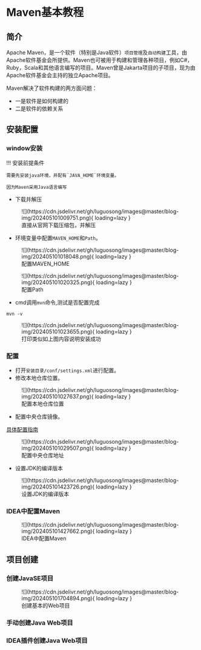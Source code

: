 # Maven基本教程

## 简介

Apache Maven，是一个软件（特别是Java软件）`项目管理`及`自动构建`工具，由Apache软件基金会所提供。Maven也可被用于构建和管理各种项目，例如C#，Ruby，Scala和其他语言编写的项目。Maven曾是Jakarta项目的子项目，现为由Apache软件基金会主持的独立Apache项目。

Maven解决了软件构建的两方面问题：

- 一是软件是如何构建的
- 二是软件的依赖关系

## 安装配置

### window安装

!!! 安装前提条件
    
    需要先安装java环境，并配有`JAVA_HOME`环境变量。

    因为Maven采用Java语言编写

- 下载并解压

<figure markdown="span">
  ![](https://cdn.jsdelivr.net/gh/luguosong/images@master/blog-img/202405101009751.png){ loading=lazy }
  <figcaption>直接从官网下载压缩包，并解压</figcaption>
</figure>

- 环境变量中配置`MAVEN_HOME`和`Path`。

<figure markdown="span">
  ![](https://cdn.jsdelivr.net/gh/luguosong/images@master/blog-img/202405101018048.png){ loading=lazy }
  <figcaption>配置MAVEN_HOME</figcaption>
</figure>

<figure markdown="span">
  ![](https://cdn.jsdelivr.net/gh/luguosong/images@master/blog-img/202405101020325.png){ loading=lazy }
  <figcaption>配置Path</figcaption>
</figure>

- cmd调用`mvn`命令,测试是否配置完成

```shell
mvn -v
```

<figure markdown="span">
  ![](https://cdn.jsdelivr.net/gh/luguosong/images@master/blog-img/202405101023655.png){ loading=lazy }
  <figcaption>打印类似如上图内容说明安装成功</figcaption>
</figure>

### 配置

- 打开`安装目录/conf/settings.xml`进行配置。
- 修改本地仓库位置。

<figure markdown="span">
  ![](https://cdn.jsdelivr.net/gh/luguosong/images@master/blog-img/202405101027637.png){ loading=lazy }
  <figcaption>配置本地仓库位置</figcaption>
</figure>

- 配置中央仓库镜像。

[具体配置指南](https://developer.aliyun.com/mvn/guide)

<figure markdown="span">
  ![](https://cdn.jsdelivr.net/gh/luguosong/images@master/blog-img/202405101029507.png){ loading=lazy }
  <figcaption>配置中央仓库地址</figcaption>
</figure>

- 设置JDK的编译版本

<figure markdown="span">
  ![](https://cdn.jsdelivr.net/gh/luguosong/images@master/blog-img/202405101423726.png){ loading=lazy }
  <figcaption>设置JDK的编译版本</figcaption>
</figure>

### IDEA中配置Maven

<figure markdown="span">
  ![](https://cdn.jsdelivr.net/gh/luguosong/images@master/blog-img/202405101427662.png){ loading=lazy }
  <figcaption>IDEA中配置Maven</figcaption>
</figure>

## 项目创建

### 创建JavaSE项目

<figure markdown="span">
  ![](https://cdn.jsdelivr.net/gh/luguosong/images@master/blog-img/202405101704894.png){ loading=lazy }
  <figcaption>创建基本的Web项目</figcaption>
</figure>

### 手动创建Java Web项目



### IDEA插件创建Java Web项目
